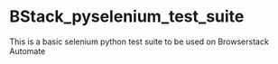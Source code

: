 # BStack_pyselenium_test_suite
This is a basic selenium python test suite to be used on Browserstack Automate
